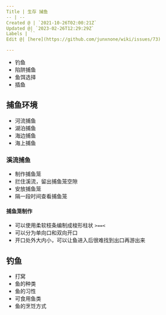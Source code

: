 ```yaml
---
Title | 生存 捕鱼
-- | --
Created @ | `2021-10-26T02:00:21Z`
Updated @| `2023-02-26T12:29:29Z`
Labels | ``
Edit @| [here](https://github.com/junxnone/wiki/issues/73)

---
```

- 钓鱼
- 陷阱捕鱼
- 鱼饵选择
- 插鱼

## 捕鱼环境

- 河流捕鱼
- 湖泊捕鱼
- 海边捕鱼
- 海上捕鱼

### 溪流捕鱼
- 制作捕鱼笼
- 拦住溪流，留出捕鱼笼空隙
- 安放捕鱼笼
- 隔一段时间查看捕鱼笼

#### 捕鱼笼制作
- 可以使用柔软枝条编制成梭形柱状 `>==<`
- 可以分为单向口和双向开口
- 开口处外大内小，可以让鱼进入后很难找到出口再游出来


## 钓鱼
- 打窝
- 鱼的种类
- 鱼的习性
- 可食用鱼类
- 鱼的烹饪方式


